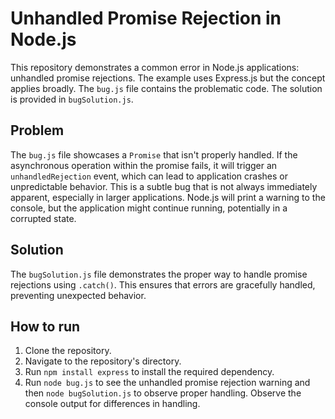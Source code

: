 # Unhandled Promise Rejection in Node.js

This repository demonstrates a common error in Node.js applications: unhandled promise rejections. The example uses Express.js but the concept applies broadly. The `bug.js` file contains the problematic code.  The solution is provided in `bugSolution.js`.

## Problem

The `bug.js` file showcases a `Promise` that isn't properly handled. If the asynchronous operation within the promise fails, it will trigger an `unhandledRejection` event, which can lead to application crashes or unpredictable behavior.  This is a subtle bug that is not always immediately apparent, especially in larger applications.  Node.js will print a warning to the console, but the application might continue running, potentially in a corrupted state. 

## Solution

The `bugSolution.js` file demonstrates the proper way to handle promise rejections using `.catch()`.  This ensures that errors are gracefully handled, preventing unexpected behavior.

## How to run

1. Clone the repository.
2. Navigate to the repository's directory.
3. Run `npm install express` to install the required dependency.
4. Run `node bug.js` to see the unhandled promise rejection warning and then `node bugSolution.js` to observe proper handling.  Observe the console output for differences in handling.
